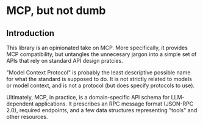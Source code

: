 # MCP, but not dumb

## Introduction
This library is an opinionated take on MCP. More specifically, it provides MCP compatibility, but untangles the unnecesary jargon into a simple set of APIs that rely on standard API design pratcies. 

"Model Context Protocol" is probably the least descriptive possible name for what the standard is supposed to do. It is not strictly related to models or model context, and is not a protocol (but does specify protocols to use). 

Ultimately, MCP, in practice, is a domain-specific API schema for LLM-dependent applications. It prescribes an RPC message format (JSON-RPC 2.0), required endpoints, and a few data structures representing "tools" and other resources.
